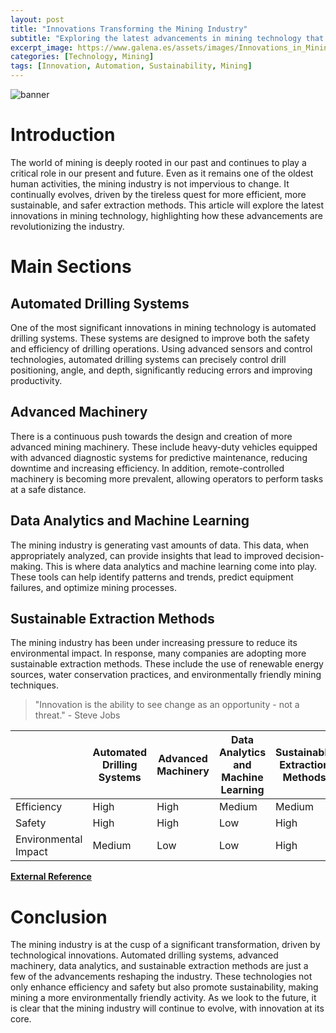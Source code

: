 ```yaml
---
layout: post
title: "Innovations Transforming the Mining Industry"
subtitle: "Exploring the latest advancements in mining technology that are revolutionizing the industry."
excerpt_image: https://www.galena.es/assets/images/Innovations_in_Mining_Technology.png
categories: [Technology, Mining]
tags: [Innovation, Automation, Sustainability, Mining]
---
```


![banner](https://www.galena.es/assets/images/Innovations_in_Mining_Technology.png)

# Introduction

The world of mining is deeply rooted in our past and continues to play a critical role in our present and future. Even as it remains one of the oldest human activities, the mining industry is not impervious to change. It continually evolves, driven by the tireless quest for more efficient, more sustainable, and safer extraction methods. This article will explore the latest innovations in mining technology, highlighting how these advancements are revolutionizing the industry.

# Main Sections

## Automated Drilling Systems

One of the most significant innovations in mining technology is automated drilling systems. These systems are designed to improve both the safety and efficiency of drilling operations. Using advanced sensors and control technologies, automated drilling systems can precisely control drill positioning, angle, and depth, significantly reducing errors and improving productivity.

## Advanced Machinery

There is a continuous push towards the design and creation of more advanced mining machinery. These include heavy-duty vehicles equipped with advanced diagnostic systems for predictive maintenance, reducing downtime and increasing efficiency. In addition, remote-controlled machinery is becoming more prevalent, allowing operators to perform tasks at a safe distance.

## Data Analytics and Machine Learning

The mining industry is generating vast amounts of data. This data, when appropriately analyzed, can provide insights that lead to improved decision-making. This is where data analytics and machine learning come into play. These tools can help identify patterns and trends, predict equipment failures, and optimize mining processes.

## Sustainable Extraction Methods

The mining industry has been under increasing pressure to reduce its environmental impact. In response, many companies are adopting more sustainable extraction methods. These include the use of renewable energy sources, water conservation practices, and environmentally friendly mining techniques.

> "Innovation is the ability to see change as an opportunity - not a threat." - Steve Jobs

|    | Automated Drilling Systems | Advanced Machinery | Data Analytics and Machine Learning | Sustainable Extraction Methods |
|----|---------------------------|--------------------|-----------------------------------|-------------------------------|
| Efficiency | High | High | Medium | Medium |
| Safety | High | High | Low | High |
| Environmental Impact | Medium | Low | Low | High |

[**External Reference**](https://www.mining-technology.com/features/feature-ten-technologies-with-the-power-to-transform-mining-4216868/)

# Conclusion

The mining industry is at the cusp of a significant transformation, driven by technological innovations. Automated drilling systems, advanced machinery, data analytics, and sustainable extraction methods are just a few of the advancements reshaping the industry. These technologies not only enhance efficiency and safety but also promote sustainability, making mining a more environmentally friendly activity. As we look to the future, it is clear that the mining industry will continue to evolve, with innovation at its core.